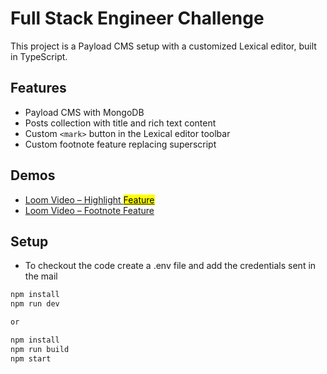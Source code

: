 # Full Stack Engineer Challenge

This project is a Payload CMS setup with a customized Lexical editor, built in TypeScript.

## Features

- Payload CMS with MongoDB
- Posts collection with title and rich text content
- Custom `<mark>` button in the Lexical editor toolbar
- Custom footnote feature replacing superscript

## Demos

- [Loom Video – Highlight <mark> Feature](https://www.loom.com/share/79579f11d77749939ed23086c9b96240?sid=5395a02d-af7e-4aaf-8d3b-8b6d6ec9b54a)
- [Loom Video – Footnote Feature](https://www.loom.com/share/b265b18f296a47be93cfc2844f9ee3a9?sid=a97f3105-b3fa-4bf1-bada-53469aa86bde)

## Setup

- To checkout the code create a .env file and add the credentials sent in the mail

```bash
npm install
npm run dev

or

npm install
npm run build
npm start

